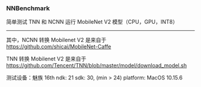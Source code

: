 ### NNBenchmark

简单测试 TNN 和 NCNN 运行 MobileNet V2 模型（CPU，GPU，INT8）

***

其中，NCNN 转换 Mobilenet V2 是来自于 https://github.com/shicai/MobileNet-Caffe

TNN 转换 Mobilenet V2 是来自于 https://github.com/Tencent/TNN/blob/master/model/download_model.sh

测试设备：魅族 16th
ndk: 21
sdk: 30, (min > 24)
platform: MacOS 10.15.6